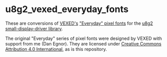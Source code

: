 # u8g2_vexed_everyday_fonts

These are conversions of [VEXED's](https://v3x3d.itch.io/) ["Everyday" pixel fonts](https://v3x3d.itch.io/everyday-typical) for the [u8g2 small-display-driver library](https://github.com/olikraus/u8g2/wiki).

The original "Everyday" series of pixel fonts were designed by VEXED with support from me (Dan Egnor). They are licensed under [Creative Commons Attribution 4.0 International](https://creativecommons.org/licenses/by/4.0/deed.en), as is this repository.
